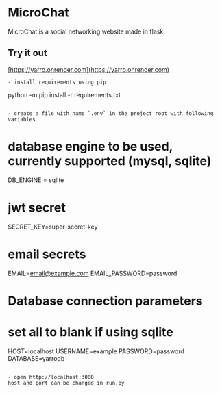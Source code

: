 # MicroChat
MicroChat is a social networking website made in flask
## Try it out
[https://yarro.onrender.com](https://yarro.onrender.com)


```
- install requirements using pip
```
python -m pip install -r requirements.txt
```

- create a file with name `.env` in the project root with following variables
```
# database engine to be used, currently supported (mysql, sqlite)
DB_ENGINE = sqlite

# jwt secret
SECRET_KEY=super-secret-key


# email secrets
EMAIL=email@example.com
EMAIL_PASSWORD=password

# Database connection parameters
# set all to blank if using sqlite
HOST=localhost
USERNAME=example
PASSWORD=password
DATABASE=yarrodb
```

- open http://localhost:3000
host and port can be changed in run.py


